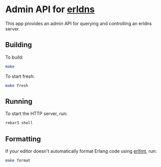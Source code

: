 # Admin API for [erldns](https://github.com/dnsimple/erldns)

This app provides an admin API for querying and controlling an erldns server.

## Building

To build:

```bash
make
```

To start fresh:

```bash
make fresh
```

## Running

To start the HTTP server, run:

```bash
rebar3 shell
```

## Formatting

If your editor doesn't automatically format Erlang code using [erlfmt](https://github.com/WhatsApp/erlfmt), run:

```bash
make format
```

